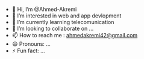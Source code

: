 - 👋 Hi, I’m @Ahmed-Akremi
- 👀 I’m interested in web and app devlopment
- 🌱 I’m currently learning telecomunication
- 💞️ I’m looking to collaborate on ...
- 📫 How to reach me : ahmedakremi42@gmail.com
- 😄 Pronouns: ...
- ⚡ Fun fact: ...

<!---
Ahmed-Akremi/Ahmed-Akremi is a ✨ special ✨ repository because its `README.md` (this file) appears on your GitHub profile.
You can click the Preview link to take a look at your changes.
--->

